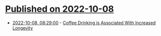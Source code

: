 # [Published on 2022-10-08](index.md)

* [2022-10-08, 08:29:00](https://soylentnews.org/article.pl?sid=22/10/07/1458228&from=rss) - [Coffee Drinking is Associated With Increased Longevity](https://soylentnews.org/article.pl?sid=22/10/07/1458228&from=rss)
